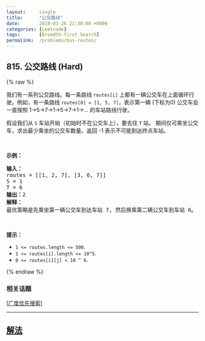 ```yaml
---
layout:     single
title:      "公交路线"
date:       2018-03-26 21:30:00 +0800
categories: [Leetcode]
tags:       [Breadth-first Search]
permalink:  /problems/bus-routes/
---
```


## 815. 公交路线 (Hard)

{% raw %}

<p>我们有一系列公交路线。每一条路线 <code>routes[i]</code>&nbsp;上都有一辆公交车在上面循环行驶。例如，有一条路线&nbsp;<code>routes[0] = [1, 5, 7]</code>，表示第一辆 (下标为0) 公交车会一直按照&nbsp;1-&gt;5-&gt;7-&gt;1-&gt;5-&gt;7-&gt;1-&gt;...&nbsp;的车站路线行驶。</p>

<p>假设我们从&nbsp;<code>S</code>&nbsp;车站开始（初始时不在公交车上），要去往&nbsp;<code>T</code>&nbsp;站。 期间仅可乘坐公交车，求出最少乘坐的公交车数量。返回 -1 表示不可能到达终点车站。</p>

<p>&nbsp;</p>

<p><strong>示例：</strong></p>

<pre><strong>输入：</strong>
routes = [[1, 2, 7], [3, 6, 7]]
S = 1
T = 6
<strong>输出：</strong>2
<strong>解释：</strong>
最优策略是先乘坐第一辆公交车到达车站 7, 然后换乘第二辆公交车到车站 6。
</pre>

<p>&nbsp;</p>

<p><strong>提示：</strong></p>

<ul>
	<li><code>1 &lt;= routes.length &lt;= 500</code>.</li>
	<li><code>1 &lt;= routes[i].length &lt;= 10^5</code>.</li>
	<li><code>0 &lt;= routes[i][j] &lt; 10 ^ 6</code>.</li>
</ul>

{% endraw %}

### 相关话题
  [[广度优先搜索](https://github.com/openset/leetcode/tree/master/tag/breadth-first-search/README.md)]

---

## [解法](https://github.com/openset/leetcode/tree/master/problems/bus-routes)
